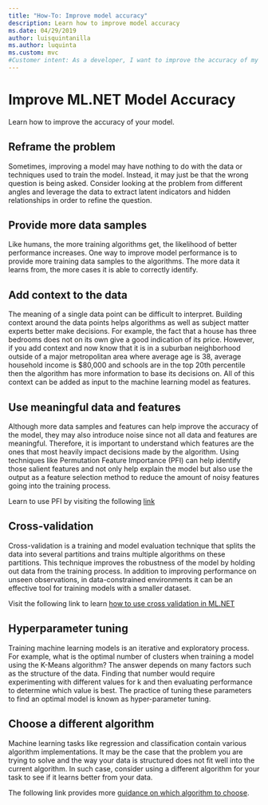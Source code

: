 ```yaml
---
title: "How-To: Improve model accuracy"
description: Learn how to improve model accuracy
ms.date: 04/29/2019
author: luisquintanilla
ms.author: luquinta
ms.custom: mvc
#Customer intent: As a developer, I want to improve the accuracy of my model.
---
```


# Improve ML.NET Model Accuracy

Learn how to improve the accuracy of your model. 

## Reframe the problem

Sometimes, improving a model may have nothing to do with the data or techniques used to train the model. Instead, it may just be that the wrong question is being asked. Consider looking at the problem from different angles and leverage the data to extract latent indicators and hidden relationships in order to refine the question.

## Provide more data samples

Like humans, the more training algorithms get, the likelihood of better performance increases. One way to improve model performance is to provide more training data samples to the algorithms. The more data it learns from, the more cases it is able to correctly identify. 

## Add context to the data

The meaning of a single data point can be difficult to interpret. Building context around the data points helps algorithms as well as subject matter experts better make decisions. For example, the fact that a house has three bedrooms does not on its own give a good indication of its price. However, if you add context and now know that it is in a suburban neighborhood outside of a major metropolitan area where average age is 38, average household income is $80,000 and schools are in the top 20th percentile then the algorithm has more information to base its decisions on. All of this context can be added as input to the machine learning model as features. 

## Use meaningful data and features

Although more data samples and features can help improve the accuracy of the model, they may also introduce noise since not all data and features are meaningful. Therefore, it is important to understand which features are the ones that most heavily impact decisions made by the algorithm. Using techniques like Permutation Feature Importance (PFI) can help identify those salient features and not only help explain the model but also use the output as a feature selection method to reduce the amount of noisy features going into the training process. 

Learn to use PFI by visiting the following [link](./explain-machine-learning-model-permutation-feature-importance-ml-net.md)

## Cross-validation

Cross-validation is a training and model evaluation technique that splits the data into several partitions and trains multiple algorithms on these partitions. This technique improves the robustness of the model by holding out data from the training process. In addition to improving performance on unseen observations, in data-constrained environments it can be an effective tool for training models with a smaller dataset.

Visit the following link to learn [how to use cross validation in ML.NET](./train-machine-learning-model-cross-validation-ml-net.md)

## Hyperparameter tuning

Training machine learning models is an iterative and exploratory process. For example, what is the optimal number of clusters when training a model using the K-Means algorithm? The answer depends on many factors such as the structure of the data. Finding that number would require experimenting with different values for k and then evaluating performance to determine which value is best. The practice of tuning these parameters to find an optimal model is known as hyper-parameter tuning. 

## Choose a different algorithm

Machine learning tasks like regression and classification contain various algorithm implementations. It may be the case that the problem you are trying to solve and the way your data is structured does not fit well into the current algorithm. In such case, consider using a different algorithm for your task to see if it learns better from your data. 

The following link provides more [guidance on which algorithm to choose](http://bing.com). 
 
